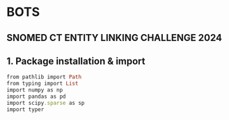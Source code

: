 # BOTS 
## SNOMED CT ENTITY LINKING CHALLENGE 2024
## 1. Package installation & import

```ruby
from pathlib import Path
from typing import List
import numpy as np
import pandas as pd
import scipy.sparse as sp
import typer
```